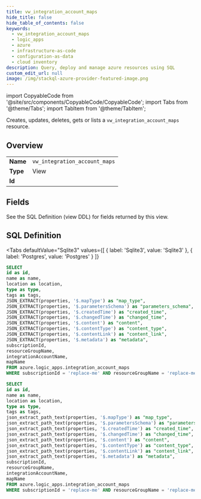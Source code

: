 ```yaml
--- 
title: vw_integration_account_maps
hide_title: false
hide_table_of_contents: false
keywords:
  - vw_integration_account_maps
  - logic_apps
  - azure
  - infrastructure-as-code
  - configuration-as-data
  - cloud inventory
description: Query, deploy and manage azure resources using SQL
custom_edit_url: null
image: /img/stackql-azure-provider-featured-image.png
---
```


import CopyableCode from '@site/src/components/CopyableCode/CopyableCode';
import Tabs from '@theme/Tabs';
import TabItem from '@theme/TabItem';

Creates, updates, deletes, gets or lists a <code>vw_integration_account_maps</code> resource.

## Overview
<table><tbody>
<tr><td><b>Name</b></td><td><code>vw_integration_account_maps</code></td></tr>
<tr><td><b>Type</b></td><td>View</td></tr>
<tr><td><b>Id</b></td><td><CopyableCode code="azure.logic_apps.vw_integration_account_maps" /></td></tr>
</tbody></table>

## Fields

See the SQL Definition (view DDL) for fields returned by this view.

## SQL Definition

<Tabs
defaultValue="Sqlite3"
values={[
{ label: 'Sqlite3', value: 'Sqlite3' },
{ label: 'Postgres', value: 'Postgres' }
]}
>
<TabItem value="Sqlite3">

```sql
SELECT
id as id,
name as name,
location as location,
type as type,
tags as tags,
JSON_EXTRACT(properties, '$.mapType') as "map_type",
JSON_EXTRACT(properties, '$.parametersSchema') as "parameters_schema",
JSON_EXTRACT(properties, '$.createdTime') as "created_time",
JSON_EXTRACT(properties, '$.changedTime') as "changed_time",
JSON_EXTRACT(properties, '$.content') as "content",
JSON_EXTRACT(properties, '$.contentType') as "content_type",
JSON_EXTRACT(properties, '$.contentLink') as "content_link",
JSON_EXTRACT(properties, '$.metadata') as "metadata",
subscriptionId,
resourceGroupName,
integrationAccountName,
mapName
FROM azure.logic_apps.integration_account_maps
WHERE subscriptionId = 'replace-me' AND resourceGroupName = 'replace-me' AND integrationAccountName = 'replace-me';
```

</TabItem>
<TabItem value="Postgres">

```sql
SELECT
id as id,
name as name,
location as location,
type as type,
tags as tags,
json_extract_path_text(properties, '$.mapType') as "map_type",
json_extract_path_text(properties, '$.parametersSchema') as "parameters_schema",
json_extract_path_text(properties, '$.createdTime') as "created_time",
json_extract_path_text(properties, '$.changedTime') as "changed_time",
json_extract_path_text(properties, '$.content') as "content",
json_extract_path_text(properties, '$.contentType') as "content_type",
json_extract_path_text(properties, '$.contentLink') as "content_link",
json_extract_path_text(properties, '$.metadata') as "metadata",
subscriptionId,
resourceGroupName,
integrationAccountName,
mapName
FROM azure.logic_apps.integration_account_maps
WHERE subscriptionId = 'replace-me' AND resourceGroupName = 'replace-me' AND integrationAccountName = 'replace-me';
```

</TabItem>
</Tabs>
